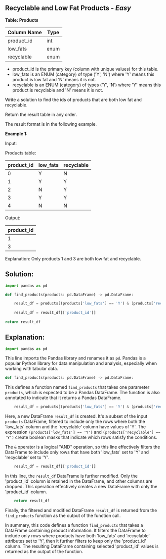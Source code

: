 ## **Recyclable and Low Fat Products - *Easy***

**Table: Products**

| Column Name | Type    |
|-------------|---------|
| product_id  | int     |
| low_fats    | enum    |
| recyclable  | enum    |

- product_id is the primary key (column with unique values) for this table.
- low_fats is an ENUM (category) of type ('Y', 'N') where 'Y' means this product is low fat and 'N' means it is not.
- recyclable is an ENUM (category) of types ('Y', 'N') where 'Y' means this product is recyclable and 'N' means it is not.

Write a solution to find the ids of products that are both low fat and recyclable.

Return the result table in any order.

The result format is in the following example.

**Example 1:**

Input:

Products table:

| product_id  | low_fats | recyclable |
|-------------|----------|------------|
| 0           | Y        | N          |
| 1           | Y        | Y          |
| 2           | N        | Y          |
| 3           | Y        | Y          |
| 4           | N        | N          |

Output: 

| product_id  |
|-------------|
| 1           |
| 3           |

Explanation: Only products 1 and 3 are both low fat and recyclable.

## **Solution:**

```python
import pandas as pd

def find_products(products: pd.DataFrame) -> pd.DataFrame:

    result_df = products[(products['low_fats'] == 'Y') & (products['recyclable'] == 'Y')]
    
    result_df = result_df[['product_id']]
    
return result_df
```

## Explanation:

```python
import pandas as pd
```
This line imports the Pandas library and renames it as `pd`. Pandas is a popular Python library for data manipulation and analysis, especially when working with tabular data.

```python
def find_products(products: pd.DataFrame) -> pd.DataFrame:
```
This defines a function named `find_products` that takes one parameter `products`, which is expected to be a Pandas DataFrame. The function is also annotated to indicate that it returns a Pandas DataFrame.

```python
    result_df = products[(products['low_fats'] == 'Y') & (products['recyclable'] == 'Y')]
```
Here, a new DataFrame `result_df` is created. It's a subset of the input `products` DataFrame, filtered to include only the rows where both the 'low_fats' column and the 'recyclable' column have values of 'Y'. The expression `(products['low_fats'] == 'Y')` and `(products['recyclable'] == 'Y')` create boolean masks that indicate which rows satisfy the conditions.

The `&` operator is a logical "AND" operation, so this line effectively filters the DataFrame to include only rows that have both 'low_fats' set to 'Y' and 'recyclable' set to 'Y'.

```python
    result_df = result_df[['product_id']]
```
In this line, the `result_df` DataFrame is further modified. Only the 'product_id' column is retained in the DataFrame, and other columns are dropped. This operation effectively creates a new DataFrame with only the 'product_id' column.

```python
    return result_df
```
Finally, the filtered and modified DataFrame `result_df` is returned from the `find_products` function as the output of the function call.

In summary, this code defines a function `find_products` that takes a DataFrame containing product information. It filters the DataFrame to include only rows where products have both 'low_fats' and 'recyclable' attributes set to 'Y', then it further filters to keep only the 'product_id' column. The resulting DataFrame containing selected 'product_id' values is returned as the output of the function.